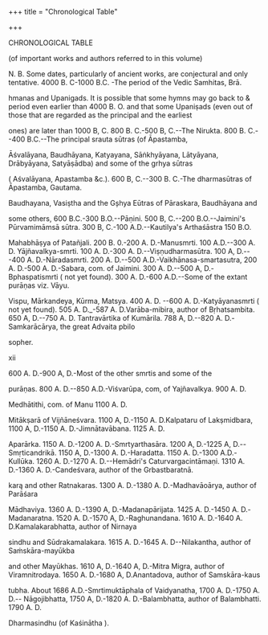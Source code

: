 +++
title = "Chronological Table"

+++

CHRONOLOGICAL TABLE 

(of important works and authors referred to in this volume) 

N. B. Some dates, particularly of ancient works, are conjectural and only tentative. 4000 B. C-1000 B.C. -The period of the Vedic Samhitas, Brā. 

hmanas and Upanigads. It is possible that some hymns may go back to & period even earlier than 4000 B. O. and that some Upaniṣads (even out of those that are regarded as the principal and the earliest 

ones) are later than 1000 B, C. 800 B. C.-500 B, C.--The Nirukta. 800 B. C.--400 B.C.--The principal srauta sūtras (of Āpastamba, 

Āśvalāyana, Baudhāyana, Katyayana, Sāṅkhyāyana, Lātyāyana, Drābyāyana, Satyāṣādba) and some of the grhya sūtras 

( Aśvalāyana, Apastamba &c.). 600 B, C.--300 B. C.-The dharmasūtras of Āpastamba, Gautama. 

Baudhayana, Vasiṣtha and the Gșhya Eūtras of Pāraskara, Baudhāyana and 

some others, 600 B.C.-300 B.O.--Pāṇini. 500 B, C.--200 B.O.--Jaimini's Pūrvamimāmsā sūtra. 300 B, C.-100 A.D.--Kautilya's Arthaśāstra 150 B.O. 

Mahabhāṣya of Patañjali. 200 B. 0.-200 A. D.-Manusmrti. 100 A.D.--300 A. D. Yājñavalkya-smrti. 100 A. D.-300 A. D.--Viṣṇudharmasūtra. 100 A, D.---400 A. D.-Nāradasmrti. 200 A. D.--500 A.D.-Vaikhānasa-smartasutra, 200 A. D.-500 A. D.-Sabara, com. of Jaimini. 300 A. D.--500 A, D.-Bphaspatismrti ( not yet found). 300 A. D.-600 A.D.--Some of the extant purāṇas viz. Vāyu. 

Vispu, Mārkandeya, Kūrma, Matsya. 400 A. D. --600 A. D.-Katyāyanasmrti ( not yet found). 505 A. D._-587 A. D.Varāba-mibira, author of Bṛhatsambita. 650 A, D.--750 A. D. Tantravārtika of Kumārila. 788 A, D.--820 A. D.-Samkarācārya, the great Advaita pbilo 

sopher. 

xii 



600 A. D.-900 A, D.-Most of the other smrtis and some of the 

purāṇas. 800 A. D.--850 A.D.-Viśvarūpa, com, of Yajñavalkya. 900 A. D. 

Medhātithi, com. of Manu 1100 A. D. 

Mitākṣarā of Vijñāneśvara. 1100 A, D.-1150 A. D.Kalpataru of Lakṣmidbara, 1100 A, D.-1150 A. D.-Jimnātavābana. 1125 A. D. 

Aparārka. 1150 A. D.-1200 A. D.-Smrtyarthasāra. 1200 A, D.-1225 A, D.--Smṛticandrikā. 1150 A, D.-1300 A. D.-Haradatta. 1150 A. D.-1300 A.D.-Kullūka. 1260 A. D.-1270 A. D.--Hemādri's Caturvargacintāmaṇi. 1310 A. D.-1360 A. D.-Candeśvara, author of the Grbastbaratnā. 

karą and other Ratnakaras. 1300 A. D.-1380 A. D.-Madhavāoārya, author of Parāśara 

Mādhaviya. 1360 A. D.-1390 A, D.-Madanapārijata. 1425 A. D.-1450 A. D.-Madanaratna. 1520 A. D.-1570 A, D.-Raghunandana. 1610 A. D.-1640 A. D.Kamalakarabhatta, author of Nirnaya 

sindhu and Sūdrakamalakara. 1615 A. D.-1645 A. D--Nilakantha, author of Saṁskāra-mayūkba 

and other Mayūkhas. 1610 A, D.-1640 A, D.-Mitra Migra, author of Viramnitrodaya. 1650 A. D.-1680 A, D.Anantadova, author of Samskāra-kaus 

tubha. About 1686 A.D.-Smrtimuktāphala of Vaidyanatha, 1700 A. D.-1750 A. D.-- Nāgojibhatta, 1750 A, D.-1820 A. D.-Balambhatta, author of Balambhatti. 1790 A. D. 

Dharmasindhu (of Kaśinātha ). 
